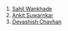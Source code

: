 1. [Sahil Wankhade](https://github.com/Archer1901)
2. [Ankit Suwarnkar](https://github.com/WHIZBANG9)
3. [Devashish Chavhan](https://github.com/devashish145)